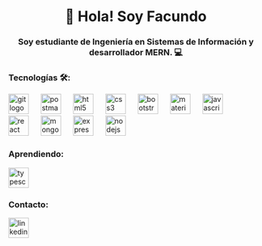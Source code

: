 <h1 align="center">👋 Hola! Soy Facundo</h1>

<h3 align="center">Soy estudiante de Ingeniería en Sistemas de Información y desarrollador MERN. 💻</h3>

<h3 align="left">Tecnologías 🛠️:</h3>

<div align="left">
  <img src="https://skillicons.dev/icons?i=git" height="40" alt="git logo" style="margin-right: 20px;" />
  <img src="https://skillicons.dev/icons?i=postman" height="40" alt="postman logo" style="margin-right: 20px;" />
  <img src="https://skillicons.dev/icons?i=html" height="40" alt="html5 logo" style="margin-right: 20px;" />
  <img src="https://skillicons.dev/icons?i=css" height="40" alt="css3 logo" style="margin-right: 20px;" />
  <img src="https://skillicons.dev/icons?i=bootstrap" height="40" alt="bootstrap logo" style="margin-right: 20px;" />
  <img src="https://cdn.jsdelivr.net/gh/devicons/devicon/icons/materialui/materialui-original.svg" height="40" alt="materialui logo" style="margin-right: 20px;" />
  <img src="https://skillicons.dev/icons?i=js" height="40" alt="javascript logo" style="margin-right: 20px;" />
  <img src="https://skillicons.dev/icons?i=react" height="40" alt="react logo" style="margin-right: 20px;" />
  <img src="https://skillicons.dev/icons?i=mongodb" height="40" alt="mongodb logo" style="margin-right: 20px;" />
  <img src="https://skillicons.dev/icons?i=express" height="40" alt="express logo" style="margin-right: 20px;" />
  <img src="https://skillicons.dev/icons?i=nodejs" height="40" alt="nodejs logo" style="margin-right: 20px;" />
</div>

<h3 align="left">Aprendiendo:</h3>

<div align="left">
  <img src="https://cdn.jsdelivr.net/gh/devicons/devicon/icons/typescript/typescript-original.svg" height="40" alt="typescript logo" style="margin-right: 20px;" />
</div>

<h3 align="left">Contacto:</h3>

<div align="left">
  <a href="https://www.linkedin.com/in/fnsantillan" target="_blank">
    <img src="https://skillicons.dev/icons?i=linkedin" height="40" alt="linkedin logo" style="margin-right: 20px;" />
  </a>
</div>
